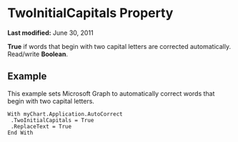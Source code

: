 
# TwoInitialCapitals Property

 **Last modified:** June 30, 2011

 **True** if words that begin with two capital letters are corrected automatically. Read/write **Boolean**.

## Example

This example sets Microsoft Graph to automatically correct words that begin with two capital letters.


```
With myChart.Application.AutoCorrect 
 .TwoInitialCapitals = True 
 .ReplaceText = True 
End With
```

